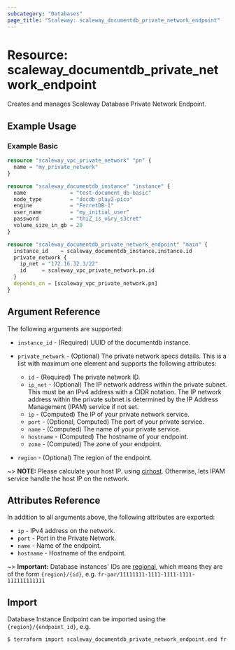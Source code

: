 ```yaml
---
subcategory: "Databases"
page_title: "Scaleway: scaleway_documentdb_private_network_endpoint"
---
```


# Resource: scaleway_documentdb_private_network_endpoint

Creates and manages Scaleway Database Private Network Endpoint.

## Example Usage

### Example Basic

```terraform
resource "scaleway_vpc_private_network" "pn" {
  name = "my_private_network"
}

resource "scaleway_documentdb_instance" "instance" {
  name              = "test-document_db-basic"
  node_type         = "docdb-play2-pico"
  engine            = "FerretDB-1"
  user_name         = "my_initial_user"
  password          = "thiZ_is_v&ry_s3cret"
  volume_size_in_gb = 20
}

resource "scaleway_documentdb_private_network_endpoint" "main" {
  instance_id    = scaleway_documentdb_instance.instance.id
  private_network {
    ip_net = "172.16.32.3/22"
    id     = scaleway_vpc_private_network.pn.id
  }
  depends_on = [scaleway_vpc_private_network.pn]
}
```

## Argument Reference

The following arguments are supported:

- `instance_id` - (Required) UUID of the documentdb instance.

- `private_network` - (Optional) The private network specs details. This is a list with maximum one element and supports the following attributes:
    - `id` - (Required) The private network ID.
    - `ip_net` - (Optional) The IP network address within the private subnet. This must be an IPv4 address with a CIDR notation. The IP network address within the private subnet is determined by the IP Address Management (IPAM) service if not set.
    - `ip` - (Computed) The IP of your private network service.
    - `port` - (Optional, Computed) The port of your private service.
    - `name` - (Computed) The name of your private service.
    - `hostname` - (Computed) The hostname of your endpoint.
    - `zone` - (Computed) The zone of your endpoint.

- `region` - (Optional) The region of the endpoint.


~> **NOTE:** Please calculate your host IP.
using [cirhost](https://developer.hashicorp.com/terraform/language/functions/cidrhost). Otherwise, lets IPAM service
handle the host IP on the network.

## Attributes Reference

In addition to all arguments above, the following attributes are exported:

- `ip` - IPv4 address on the network.
- `port` - Port in the Private Network.
- `name` - Name of the endpoint.
- `hostname` - Hostname of the endpoint.


~> **Important:** Database instances' IDs are [regional](../guides/regions_and_zones.md#resource-ids), which means they
are of the form `{region}/{id}`, e.g. `fr-par/11111111-1111-1111-1111-111111111111`

## Import

Database Instance Endpoint can be imported using the `{region}/{endpoint_id}`, e.g.

```bash
$ terraform import scaleway_documentdb_private_network_endpoint.end fr-par/11111111-1111-1111-1111-111111111111
```
